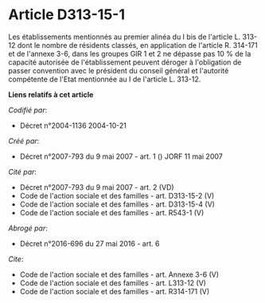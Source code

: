 # Article D313-15-1

Les établissements mentionnés au premier alinéa du I bis de l'article L. 313-12 dont le nombre de résidents classés, en
application de l'article R. 314-171 et de l'annexe 3-6, dans les groupes GIR 1 et 2 ne dépasse pas 10 % de la capacité
autorisée de l'établissement peuvent déroger à l'obligation de passer convention avec le président du conseil général et
l'autorité compétente de l'Etat mentionnée au I de l'article L. 313-12.

**Liens relatifs à cet article**

_Codifié par_:

  - Décret n°2004-1136 2004-10-21

_Créé par_:

  - Décret n°2007-793 du 9 mai 2007 - art. 1 () JORF 11 mai 2007

_Cité par_:

  - Décret n°2007-793 du 9 mai 2007 - art. 2 (VD)
  - Code de l'action sociale et des familles - art. D313-15-2 (V)
  - Code de l'action sociale et des familles - art. D313-15-4 (V)
  - Code de l'action sociale et des familles - art. R543-1 (V)

_Abrogé par_:

  - Décret n°2016-696 du 27 mai 2016 - art. 6

_Cite_:

  - Code de l'action sociale et des familles - art. Annexe 3-6 (V)
  - Code de l'action sociale et des familles - art. L313-12 (V)
  - Code de l'action sociale et des familles - art. R314-171 (V)
